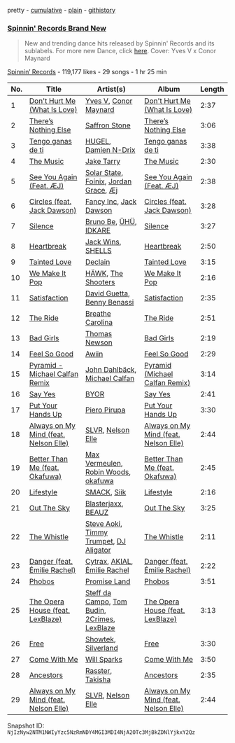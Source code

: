 pretty - [cumulative](/playlists/cumulative/4173ENNA5eMzHrz9pipvxI.md) - [plain](/playlists/plain/4173ENNA5eMzHrz9pipvxI) - [githistory](https://github.githistory.xyz/mackorone/spotify-playlist-archive/blob/main/playlists/plain/4173ENNA5eMzHrz9pipvxI)

### [Spinnin' Records Brand New](https://open.spotify.com/playlist/4173ENNA5eMzHrz9pipvxI)

> New and trending dance hits released by Spinnin' Records and its sublabels\. For more new Dance, click <a href="https://open.spotify.com/playlist/7FspvXYqFgcUdxn479q2pr?si=b45626bb4f804244">here</a>\. Cover: Yves V x Conor Maynard

[Spinnin’ Records](https://open.spotify.com/user/spinninrecordsofficial) - 119,177 likes - 29 songs - 1 hr 25 min

| No. | Title | Artist(s) | Album | Length |
|---|---|---|---|---|
| 1 | [Don't Hurt Me \(What Is Love\)](https://open.spotify.com/track/6Lytqcs0fMmCO8JNewrnbj) | [Yves V](https://open.spotify.com/artist/47BEc2RoW53owMyxacXWdV), [Conor Maynard](https://open.spotify.com/artist/6mU8ucezzms5I2kNH6HNlu) | [Don't Hurt Me \(What Is Love\)](https://open.spotify.com/album/4NM3zrdNq6tpELPeaPM8QY) | 2:37 |
| 2 | [There’s Nothing Else](https://open.spotify.com/track/3379x2xu9JNFFjY3XFn61Z) | [Saffron Stone](https://open.spotify.com/artist/71FmTfYoEXhF3kSsbPiuKz) | [There’s Nothing Else](https://open.spotify.com/album/0xZtYRqv5nZfnBvFpZjTmi) | 3:06 |
| 3 | [Tengo ganas de ti](https://open.spotify.com/track/1lLeKTdKpvxrICyW4bD95B) | [HUGEL](https://open.spotify.com/artist/5PlfkPxwCpRRWQJBxCa0By), [Damien N\-Drix](https://open.spotify.com/artist/5728TFNG2bx7GzacEAz3yU) | [Tengo ganas de ti](https://open.spotify.com/album/4jgh1WhuWLRykqwVyhSQaD) | 3:38 |
| 4 | [The Music](https://open.spotify.com/track/7rRrrjEaNlQIgZTynvCSn4) | [Jake Tarry](https://open.spotify.com/artist/7qIllFUqzpSFXfdcwQlP7r) | [The Music](https://open.spotify.com/album/27ZpaOCgLlclEhXXDwybpq) | 2:30 |
| 5 | [See You Again \(Feat\. ÆJ\)](https://open.spotify.com/track/08fs5CvDMxpUFCD8IVqC9J) | [Solar State](https://open.spotify.com/artist/6apP9Y1rUXNySghaBvyRzu), [Foínix](https://open.spotify.com/artist/7FNA36ZmHzr9QkZJcQjYcO), [Jordan Grace](https://open.spotify.com/artist/0NST5cNxDtRZuToY6ngC0k), [Æj](https://open.spotify.com/artist/0VJqEAN7vlJ2hhtBgRNv41) | [See You Again \(Feat\. ÆJ\)](https://open.spotify.com/album/7kZnlSPBb1NrSUvM6ckBif) | 2:38 |
| 6 | [Circles \(feat\. Jack Dawson\)](https://open.spotify.com/track/2JQS3vvTwJLDzB8b1sHHLn) | [Fancy Inc](https://open.spotify.com/artist/4Eoddnw0pOewmCHQYofuwh), [Jack Dawson](https://open.spotify.com/artist/2UrCf8LmvXFfXAR0HtGkSx) | [Circles \(feat\. Jack Dawson\)](https://open.spotify.com/album/0IoG8m9HA4aFqazrwlVjCh) | 3:28 |
| 7 | [Silence](https://open.spotify.com/track/3VyagTx2teqJAphMmLOnyR) | [Bruno Be](https://open.spotify.com/artist/37UXlMGND0Tr7Su43RxHQ0), [ÜHÜ](https://open.spotify.com/artist/0kX81k87cBgYN7KffDI3fC), [IDKARE](https://open.spotify.com/artist/5zJmiNda7m2OEdn2XNraRw) | [Silence](https://open.spotify.com/album/0QcDDOpvai9WbltcGN1bdd) | 3:27 |
| 8 | [Heartbreak](https://open.spotify.com/track/5HopfU98O15r6TiQorUxSD) | [Jack Wins](https://open.spotify.com/artist/5v8ZROs9c26k4yGMxUkebt), [SHELLS](https://open.spotify.com/artist/1ZwuShKjJItDJez0aDCsxN) | [Heartbreak](https://open.spotify.com/album/5bcLZ1o7ub4dgrVhaQBlDG) | 2:50 |
| 9 | [Tainted Love](https://open.spotify.com/track/3Mfx6W0pmOBw7UQO0mrD47) | [Declain](https://open.spotify.com/artist/5TGKxlRZwHSZKWPGiZAR43) | [Tainted Love](https://open.spotify.com/album/6VP3q7oc8ZtBNr7ZA5qZBk) | 3:15 |
| 10 | [We Make It Pop](https://open.spotify.com/track/4VH8x8g1v3BfERMMEHpudm) | [HÄWK](https://open.spotify.com/artist/0oPeHAZ3BpdlD8EyeBLady), [The Shooters](https://open.spotify.com/artist/1RJGNOlgGHlD8vl0uire0y) | [We Make It Pop](https://open.spotify.com/album/1xSKqKJAjZseHGYhBnVXgw) | 2:16 |
| 11 | [Satisfaction](https://open.spotify.com/track/0lwyzp7GppQxv0Eu6wRkUo) | [David Guetta](https://open.spotify.com/artist/1Cs0zKBU1kc0i8ypK3B9ai), [Benny Benassi](https://open.spotify.com/artist/4Ws2otunReOa6BbwxxpCt6) | [Satisfaction](https://open.spotify.com/album/70dWN40gJXCrmc7CDMYqtT) | 2:35 |
| 12 | [The Ride](https://open.spotify.com/track/6w5VrZqwVBOByJ1ySNVWpu) | [Breathe Carolina](https://open.spotify.com/artist/53M4Iv2RkzzxFFvW2B1jhC) | [The Ride](https://open.spotify.com/album/51hFBSQlIqazmmWCbTTo9y) | 2:51 |
| 13 | [Bad Girls](https://open.spotify.com/track/3RmEZBzLtImE9xRTcBXA0N) | [Thomas Newson](https://open.spotify.com/artist/66MrdPDHTjnnMOTBmC81q5) | [Bad Girls](https://open.spotify.com/album/6KY6rpMQKmsgm6uUuVLGop) | 2:19 |
| 14 | [Feel So Good](https://open.spotify.com/track/1BGgJnXB5GKPh4D21Fw00R) | [Awiin](https://open.spotify.com/artist/0QUPQsSV7c2IAiftgYr5lP) | [Feel So Good](https://open.spotify.com/album/0lK1BpyvzqSVYqAwucBc26) | 2:29 |
| 15 | [Pyramid \- Michael Calfan Remix](https://open.spotify.com/track/0sjQPSuO2Q2qR8lBsmVCkd) | [John Dahlbäck](https://open.spotify.com/artist/15xvsJMf8phaNa1LYvL9Qv), [Michael Calfan](https://open.spotify.com/artist/4CuipEvwcoQggmCV8jpKF9) | [Pyramid \(Michael Calfan Remix\)](https://open.spotify.com/album/0DQxN01zwW2dwzdfZmakao) | 3:14 |
| 16 | [Say Yes](https://open.spotify.com/track/1YIYwFUDRzlQK0IXAVxPcN) | [BYOR](https://open.spotify.com/artist/0Upxnyh9nIUNSOmNE8WF4R) | [Say Yes](https://open.spotify.com/album/16Iue70ll51hWnwDiFiQrY) | 2:41 |
| 17 | [Put Your Hands Up](https://open.spotify.com/track/5Ez4dUP6gZ4ILZOGkh1Url) | [Piero Pirupa](https://open.spotify.com/artist/5FD9tbbiWd6th8FaOdCtnB) | [Put Your Hands Up](https://open.spotify.com/album/5SUA976nzsaIlf8hAIpn1e) | 3:30 |
| 18 | [Always on My Mind \(feat\. Nelson Elle\)](https://open.spotify.com/track/11z8WBKMnjcD3nwoAmybJm) | [SLVR](https://open.spotify.com/artist/4nKvbonPefiFmshjpHENVU), [Nelson Elle](https://open.spotify.com/artist/2CAfNbxL6yeb9oQMhAWolr) | [Always on My Mind \(feat\. Nelson Elle\)](https://open.spotify.com/album/53A1vLUDmTn8143cTIRXXv) | 2:44 |
| 19 | [Better Than Me \(feat\. Okafuwa\)](https://open.spotify.com/track/4jB7Xfz069qEW3MaKH5vAy) | [Max Vermeulen](https://open.spotify.com/artist/35V85QUB0dxx7I4Q6AAc5w), [Robin Woods](https://open.spotify.com/artist/0WjQLIzhhBMswtXLlyPzD1), [okafuwa](https://open.spotify.com/artist/34MSwSLRID464bAqEzGrFj) | [Better Than Me \(feat\. Okafuwa\)](https://open.spotify.com/album/0IcvgQKYYyvXOIhlMqpXqb) | 2:45 |
| 20 | [Lifestyle](https://open.spotify.com/track/5eixoP6rucwSJuGcuweCmU) | [SMACK](https://open.spotify.com/artist/5uJw4WCX5nYj4FHky9r1Ug), [Siik](https://open.spotify.com/artist/3dWrzZ5NrBW1cRHeU15Yrf) | [Lifestyle](https://open.spotify.com/album/5XWTnjYCesOpfXav4Jj3uP) | 2:16 |
| 21 | [Out The Sky](https://open.spotify.com/track/4r1h23ciUE4yTebc1uQwNQ) | [Blasterjaxx](https://open.spotify.com/artist/37awA8DFCAnCCL7aqYbDnD), [BEAUZ](https://open.spotify.com/artist/2Wzb0u138rgoZQTK3ytknT) | [Out The Sky](https://open.spotify.com/album/3b70vo35niRfuYl3NxFVtA) | 3:25 |
| 22 | [The Whistle](https://open.spotify.com/track/2qkaDe3XrLXOwgeTHgPRJp) | [Steve Aoki](https://open.spotify.com/artist/77AiFEVeAVj2ORpC85QVJs), [Timmy Trumpet](https://open.spotify.com/artist/0CbeG1224FS58EUx4tPevZ), [DJ Aligator](https://open.spotify.com/artist/76JqkTKxRVKBFabbPiB8g6) | [The Whistle](https://open.spotify.com/album/6Osh5HRmPmCbr4N6xKwefD) | 2:11 |
| 23 | [Danger \(feat\. Émilie Rachel\)](https://open.spotify.com/track/3np97yMp2XNmRw93pQhKOf) | [Cytrax](https://open.spotify.com/artist/654q5ND8XzmkMhxU1JwS2U), [AKIAL](https://open.spotify.com/artist/75llQ03L6DeBiswluXIMWn), [Émilie Rachel](https://open.spotify.com/artist/5vgh47byX55s6GPztw1V3Q) | [Danger \(feat\. Émilie Rachel\)](https://open.spotify.com/album/15BIdKilwblGQIn2OGnzx6) | 2:22 |
| 24 | [Phobos](https://open.spotify.com/track/7DdOZWue63vE4aekVQbmet) | [Promise Land](https://open.spotify.com/artist/0ktujbOLx1L1K8wj8o8dpJ) | [Phobos](https://open.spotify.com/album/64VHhAoX9jSrHDozYKpTKD) | 3:51 |
| 25 | [The Opera House \(feat\. LexBlaze\)](https://open.spotify.com/track/5FbxBygQka7bfWjbudraqg) | [Steff da Campo](https://open.spotify.com/artist/7Bo6vpAmmhylCRWoHSBkcZ), [Tom Budin](https://open.spotify.com/artist/1kwRrQDCpXpVliMDntpxCt), [2Crimes](https://open.spotify.com/artist/277Kc4G3Enhr4X2uKrKkvP), [LexBlaze](https://open.spotify.com/artist/6qfJBqhy4o6zpyuONoegri) | [The Opera House \(feat\. LexBlaze\)](https://open.spotify.com/album/6k3SZLEJ5GWVPOONzupZrl) | 3:13 |
| 26 | [Free](https://open.spotify.com/track/5zsEgQCTV8cXpqB9QRQYUO) | [Showtek](https://open.spotify.com/artist/3gk0OYeLFWYupGFRHqLSR7), [Silverland](https://open.spotify.com/artist/090yRJaMOpAEUwxTE00OM1) | [Free](https://open.spotify.com/album/45mBiiT250f0nGNqCWPbbV) | 3:30 |
| 27 | [Come With Me](https://open.spotify.com/track/1h1IERBZcsq6HVYbvLkmoT) | [Will Sparks](https://open.spotify.com/artist/1u7OVFmWah4wQhOPIbUb8U) | [Come With Me](https://open.spotify.com/album/2zv3qPvu34uzmNJjSdjQ7E) | 3:50 |
| 28 | [Ancestors](https://open.spotify.com/track/6vaZwaI3J0msnoAhX06Nmx) | [Rasster](https://open.spotify.com/artist/3LVYHgfHgCTy3QSRt5kKQg), [Takisha](https://open.spotify.com/artist/30Rdt43Y5gFs942coogfIz) | [Ancestors](https://open.spotify.com/album/7nYkvFN9KH9avY79NHJ5AU) | 2:35 |
| 29 | [Always on My Mind \(feat\. Nelson Elle\)](https://open.spotify.com/track/4OI6bsOShVMUbPDJ0KeO7m) | [SLVR](https://open.spotify.com/artist/4nKvbonPefiFmshjpHENVU), [Nelson Elle](https://open.spotify.com/artist/2CAfNbxL6yeb9oQMhAWolr) | [Always on My Mind \(feat\. Nelson Elle\)](https://open.spotify.com/album/1gSP8rYqf9mhuejJ9hUhOq) | 2:44 |

Snapshot ID: `NjIzNyw2NTM1NWIyYzc5NzRmNDY4MGI3MDI4NjA2OTc3MjBkZDNlYjkxY2Qz`
